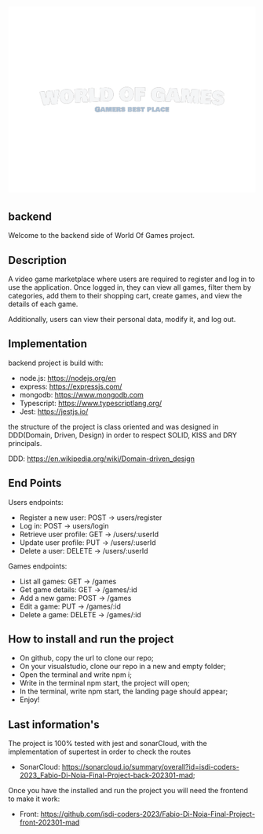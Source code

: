 # ![Screenshot of my app](./assets/WOG-logo.png)

## backend

Welcome to the backend side of World Of Games project.

## Description

A video game marketplace where users are required to register and log in to use the application. Once logged in, they can view all games, filter them by categories, add them to their shopping cart, create games, and view the details of each game.

Additionally, users can view their personal data, modify it, and log out.

## Implementation

backend project is build with:

- node.js: <https://nodejs.org/en>
- express: <https://expressjs.com/>
- mongodb: <https://www.mongodb.com>
- Typescript: <https://www.typescriptlang.org/>
- Jest: <https://jestjs.io/>

the structure of the project is class oriented and was designed in DDD(Domain, Driven, Design) in order to respect SOLID, KISS and DRY principals.

DDD: <https://en.wikipedia.org/wiki/Domain-driven_design>

## End Points

Users endpoints:

- Register a new user: POST → users/register
- Log in: POST  → users/login
- Retrieve user profile: GET →  /users/:userId
- Update user profile: PUT →  /users/:userId
- Delete a user: DELETE →  /users/:userId

Games endpoints:

- List all games: GET →  /games
- Get game details: GET →  /games/:id
- Add a new game: POST →  /games
- Edit a game: PUT → /games/:id
- Delete a game: DELETE → /games/:id

## How to install and run the project

- On github, copy the url to clone our repo;
- On your visualstudio, clone our repo in a new and empty folder;
- Open the terminal and write npm i;
- Write in the terminal npm start, the project will open;
- In the terminal, write npm start, the landing page should appear;
- Enjoy!

## Last information's

The project is 100% tested with jest and sonarCloud, with the implementation of supertest in order to check the routes

- SonarCloud: <https://sonarcloud.io/summary/overall?id=isdi-coders-2023_Fabio-Di-Noia-Final-Project-back-202301-mad>;

Once you have the installed and run the project you will need the frontend to make it work:

- Front: <https://github.com/isdi-coders-2023/Fabio-Di-Noia-Final-Project-front-202301-mad>
